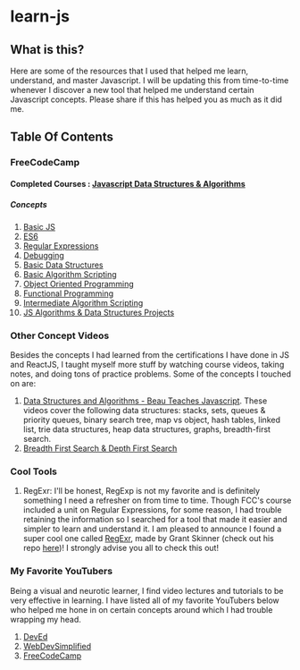 # learn-js

## What is this?
Here are some of the resources that I used that helped me learn, understand, and master Javascript. I will be updating this from time-to-time whenever I discover a new tool that helped me understand certain Javascript concepts. Please share if this has helped you as much as it did me.

## Table Of Contents
### FreeCodeCamp
#### Completed Courses : [Javascript Data Structures & Algorithms](https://www.freecodecamp.org/learn/javascript-algorithms-and-data-structures/)
##### Concepts
1. [Basic JS](https://www.freecodecamp.org/learn/javascript-algorithms-and-data-structures/#basic-javascript)
2. [ES6](https://www.freecodecamp.org/learn/javascript-algorithms-and-data-structures/#es6)
3. [Regular Expressions](https://www.freecodecamp.org/learn/javascript-algorithms-and-data-structures/#regular-expressions)
4. [Debugging](https://www.freecodecamp.org/learn/javascript-algorithms-and-data-structures/#debugging)
5. [Basic Data Structures](https://www.freecodecamp.org/learn/javascript-algorithms-and-data-structures/#basic-data-structures)
6. [Basic Algorithm Scripting](https://www.freecodecamp.org/learn/javascript-algorithms-and-data-structures/#basic-algorithm-scripting)
7. [Object Oriented Programming](https://www.freecodecamp.org/learn/javascript-algorithms-and-data-structures/#object-oriented-programming)
8. [Functional Programming](https://www.freecodecamp.org/learn/javascript-algorithms-and-data-structures/#functional-programming)
9. [Intermediate Algorithm Scripting](https://www.freecodecamp.org/learn/javascript-algorithms-and-data-structures/#intermediate-algorithm-scripting)
10. [JS Algorithms & Data Structures Projects](https://www.freecodecamp.org/learn/javascript-algorithms-and-data-structures/#javascript-algorithms-and-data-structures-projects)

### Other Concept Videos
Besides the concepts I had learned from the certifications I have done in JS and ReactJS, I taught myself more stuff by watching course videos, taking notes, and doing tons of practice problems. Some of the concepts I touched on are:
1. [Data Structures and Algorithms  - Beau Teaches Javascript](https://www.youtube.com/playlist?list=PLWKjhJtqVAbkso-IbgiiP48n-O-JQA9PJ). These videos cover the following data structures: stacks, sets, queues & priority queues, binary search tree, map vs object, hash tables, linked list, trie data structures, heap data structures, graphs, breadth-first search. 
2. [Breadth First Search & Depth First Search](https://www.youtube.com/watch?v=pcKY4hjDrxk) 

### Cool Tools
1. RegExr: I'll be honest, RegExp is not my favorite and is definitely something I need a refresher on from time to time. Though FCC's course included a unit on Regular Expressions, for some reason, I had trouble retaining the information so I searched for a tool that made it easier and simpler to learn and understand it. I am pleased to announce I found a super cool one called [RegExr](https://regexr.com/), made by Grant Skinner (check out his repo [here](https://github.com/gskinner/regexr/))! I strongly advise you all to check this out!

### My Favorite YouTubers
Being a visual and neurotic learner, I find video lectures and tutorials to be very effective in learning. I have listed all of my favorite YouTubers below who helped me hone in on certain concepts around which I had trouble wrapping my head.
1. [DevEd](https://www.youtube.com/c/DevEd)  
2. [WebDevSimplified](https://www.youtube.com/c/WebDevSimplified)
3. [FreeCodeCamp](https://www.youtube.com/c/Freecodecamp)




